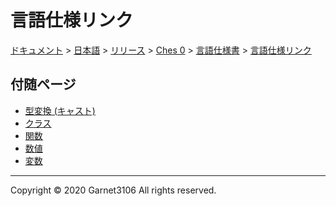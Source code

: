 # 言語仕様リンク

[ドキュメント](../../../../../index.md) > [日本語](../../../../index.md) > [リリース](../../../index.md) > [Ches 0](../../index.md) > [言語仕様書](../index.md) > [言語仕様リンク](./index.md)

## 付随ページ

- [型変換 (キャスト)](./cast/index.md)
- [クラス](./class/index.md)
- [関数](./function/index.md)
- [数値](./number/index.md)
- [変数](./variable/index.md)

---

Copyright © 2020 Garnet3106 All rights reserved.
